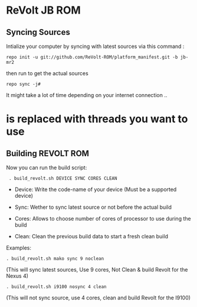 ReVolt JB ROM
======================

Syncing Sources
---------------
Intialize your computer by syncing with latest sources via this command :

    repo init -u git://github.com/ReVolt-ROM/platform_manifest.git -b jb-mr2

then run to get the actual sources

    repo sync -j#

It might take a lot of time depending on your internet connection .. 

 # is replaced with threads you want to use

Building REVOLT ROM
-------------------


Now you can run the build script:

     . build_revolt.sh DEVICE SYNC CORES CLEAN


- Device: Write the code-name of your device (Must be a supported device)

- Sync: Wether to sync latest source or not before the actual build

- Cores: Allows to choose number of cores of processor to use during the build

- Clean: Clean the previous build data to start a fresh clean build

Examples:

    . build_revolt.sh mako sync 9 noclean

(This will sync latest sources, Use 9 cores, Not Clean & build Revolt for the Nexus 4)

    . build_revolt.sh i9100 nosync 4 clean

(This will not sync source, use 4 cores, clean and build Revolt for the I9100)






